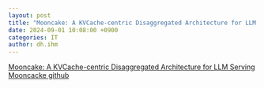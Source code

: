 ```yaml
---
layout: post
title: "Mooncake: A KVCache-centric Disaggregated Architecture for LLM Serving"
date: 2024-09-01 10:08:00 +0900
categories: IT
author: dh.ihm
---
```


[Mooncake: A KVCache-centric Disaggregated Architecture for LLM Serving](https://arxiv.org/abs/2407.00079)
[Mooncacke github](https://github.com/kvcache-ai/Mooncake)


